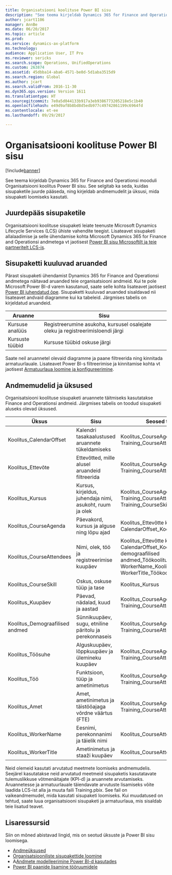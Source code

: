 ```yaml
---
title: Organisatsiooni koolituse Power BI sisu
description: "See teema kirjeldab Dynamics 365 for Finance and Operationsi mooduli Organisatsiooni koolitus Power BI sisu. See selgitab ka seda, kuidas sisupaketile juurde pääseda, ning kirjeldab andmemudelit ja üksusi, mida sisupaketi loomiseks kasutati."
author: jcart1106
manager: AnnBe
ms.date: 06/20/2017
ms.topic: article
ms.prod: 
ms.service: dynamics-ax-platform
ms.technology: 
audience: Application User, IT Pro
ms.reviewer: sericks
ms.search.scope: Operations, UnifiedOperations
ms.custom: 263874
ms.assetid: 45dbba14-aba6-4571-be0d-5d1aba3515d9
ms.search.region: Global
ms.author: jcart
ms.search.validFrom: 2016-11-30
ms.dyn365.ops.version: Version 1611
ms.translationtype: HT
ms.sourcegitcommit: 7e0a5d044133b917a3eb9386773205218e5c1b40
ms.openlocfilehash: e49d9af8b8bd8d5edb977c49742861199c6964fd
ms.contentlocale: et-ee
ms.lasthandoff: 09/29/2017

---
```


# <a name="organizational-training-power-bi-content"></a>Organisatsiooni koolituse Power BI sisu

[!include[banner](../includes/banner.md)]


See teema kirjeldab Dynamics 365 for Finance and Operationsi mooduli Organisatsiooni koolitus Power BI sisu. See selgitab ka seda, kuidas sisupaketile juurde pääseda, ning kirjeldab andmemudelit ja üksusi, mida sisupaketi loomiseks kasutati.

<a name="accessing-the-content-pack"></a>Juurdepääs sisupaketile
--------------------------

Organisatsiooni koolituse sisupaketi leiate teenuste Microsoft Dynamics Lifecycle Services (LCS) ühiste vahendite teegist. Lisateavet sisupaketi allalaadimise ja selle ühendamise kohta Microsoft Dynamics 365 for Finance and Operationsi andmetega vt jaotisest [Power BI sisu Microsoftilt ja teie partneritelt LCS-is](power-bi-content-microsoft-partners.md).

## <a name="reports-that-are-included-in-the-content-pack"></a>Sisupaketti kuuluvad aruanded
Pärast sisupaketi ühendamist Dynamics 365 for Finance and Operationsi andmetega näitavad aruanded teie organisatsiooni andmeid. Kui te pole Microsoft Power BI-d varem kasutanud, saate selle kohta lisateavet jaotisest [Power BI juhendatud õpe](https://powerbi.microsoft.com/en-us/guided-learning/?WT.mc_id=PBIService_GetData). Sisupaketti kuuluvad aruanded sisaldavad nii lisateavet andvaid diagramme kui ka tabeleid. Järgmises tabelis on kirjeldatud aruandeid.

| Aruanne          | Sisu                                                                    |
|-----------------|-----------------------------------------------------------------------------|
| Kursuse analüüs | Registreerumine asukoha, kursusel osalejate oleku ja registreerimisloendi järgi |
| Kursuste tüübid    | Kursuse tüübid oskuse järgi                                                       |

Saate neil aruannetel olevaid diagramme ja paane filtreerida ning kinnitada armatuurlauale. Lisateavet Power BI-s filtreerimise ja kinnitamise kohta vt jaotisest [Armatuurlaua loomine ja konfigureerimine](https://powerbi.microsoft.com/en-us/guided-learning/powerbi-learning-4-2-create-configure-dashboards).

## <a name="understanding-the-data-model-and-entities"></a>Andmemudelid ja üksused
Organisatsiooni koolituse sisupaketi aruannete täitmiseks kasutatakse Finance and Operationsi andmeid. Järgmises tabelis on toodud sisupaketi aluseks olevad üksused.

| Üksus                    | Sisu                                                         | Seosed teiste üksustega                                                                                                                                                                  |
|---------------------------|------------------------------------------------------------------|----------------------------------------------------------------------------------------------------------------------------------------------------------------------------------------------------|
| Koolitus\_CalendarOffset  | Kalendri tasakaalustused aruannete tükeldamiseks                                | Koolitus\_CourseAgenda Training\_CourseAttendees                                                                                                                                                   |
| Koolitus\_Ettevõte         | Ettevõtted, mille alusel aruandeid filtreerida                                   | Koolitus\_CourseAgenda Training\_CourseAttendees                                                                                                                                                   |
| Koolitus\_Kursus          | Kursus, kirjeldus, juhendaja nimi, asukoht, ruum ja olek | Koolitus\_CourseAgenda Training\_CourseAttendees Training\_CourseSkill                                                                                                                             |
| Koolitus\_CourseAgenda    | Päevakord, kursus ja alguse ning lõpu ajad                          | Koolitus\_Ettevõtte koolitus\_Koolituse CalendarOffset\_Koolituse kuupäev\_Kursus                                                                                                                         |
| Koolitus\_CourseAttendees | Nimi, olek, töö ja registreerimise kuupäev                         | Koolitus\_Ettevõtte koolitus\_Koolituse CalendarOffset\_Koolituse kuupäev\_Koolituse demograafilised andmed\_Töökoolitus\_Koolituskursus\_Koolituse WorkerName\_Koolituse WorkerTitle\_Töökoolitus\_Amet |
| Koolitus\_CourseSkill     | Oskus, oskuse tüüp ja tase                                     | Koolitus\_Kursus                                                                                                                                                                                   |
| Koolitus\_Kuupäev            | Päevad, nädalad, kuud ja aastad                                   | Koolitus\_CourseAgenda Training\_CourseAttendees                                                                                                                                                   |
| Koolitus\_Demograafilised andmed    | Sünnikuupäev, sugu, etniline päritolu ja perekonnaseis         | Koolitus\_CourseAgenda Training\_CourseAttendees                                                                                                                                                   |
| Koolitus\_Töösuhe      | Alguskuupäev, lõppkuupäev ja ülemineku kuupäev                        | Koolitus\_CourseAgenda Training\_CourseAttendees                                                                                                                                                   |
| Koolitus\_Töö             | Funktsioon, tüüp ja ametinimetus                                        | Koolitus\_CourseAgenda Training\_CourseAttendees                                                                                                                                                   |
| Koolitus\_Amet        | Amet, ametinimetus ja täistööajaga võrdne väärtus (FTE)                  | Koolitus\_CourseAgenda Training\_CourseAttendees                                                                                                                                                   |
| Koolitus\_WorkerName      | Eesnimi, perekonnanimi ja täielik nimi                             | Koolitus\_CourseAttendees                                                                                                                                                                          |
| Koolitus\_WorkerTitle     | Ametinimetus ja staaži kuupäev                                         | Koolitus\_CourseAttendees                                                                                                                                                                          |

Neid olemeid kasutati arvutatud meetmete loomiseks andmemudelis. Seejärel kasutatakse neid arvutatud meetmeid sisupaketis kasutatavate tulemuslikkuse võtmenäitajate (KPI-d) ja aruannete arvutamiseks. Aruannetesse ja armatuurlauale täiendavate arvutuste lisamiseks võite laadida LCS-ist alla ja muuta faili Training.pbix. See fail on vaikeandmemudel, mida kasutati sisupaketi loomiseks. Kui muudatused on tehtud, saate luua organisatsiooni sisupaketi ja armatuurlaua, mis sisaldab teie lisatud teavet.

## <a name="additional-resources"></a>Lisaressursid
Siin on mõned abistavad lingid, mis on seotud üksuste ja Power BI sisu loomisega.

-   [Andmeüksused](https://blogs.msdn.microsoft.com/dynamicsaxbi/2016/06/09/power-bi-integration-with-entity-store-in-dynamics-ax-7-may-update/)
-   [Organisatsiooniliste sisupakettide loomine](https://powerbi.microsoft.com/en-us/documentation/powerbi-service-organizational-content-packs-introduction/)
-   A[Andmete modelleerimine Power BI-d kasutades](https://powerbi.microsoft.com/en-us/guided-learning/powerbi-learning-2-1-intro-modeling-data)
-   [Power BI paanide lisamine tööruumidele](https://blogs.msdn.microsoft.com/dynamicsaxbi/2016/07/06/pinning-power-bi-reports-to-dynamics-ax-client/)





